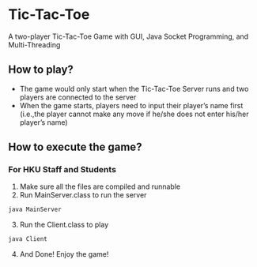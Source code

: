 # Tic-Tac-Toe
A two-player Tic-Tac-Toe Game with GUI, Java Socket Programming, and Multi-Threading

## How to play?
- The game would only start when the Tic-Tac-Toe Server runs and two players are connected to the server
- When the game starts, players need to input their player’s name first (i.e.,the player cannot make any move if he/she does not enter his/her player’s name)

## How to execute the game?
### For HKU Staff and Students
1. Make sure all the files are compiled and runnable
2. Run MainServer.class to run the server
```bash
java MainServer
```
3. Run the Client.class to play
```bash
java Client
```
4. And Done! Enjoy the game!
